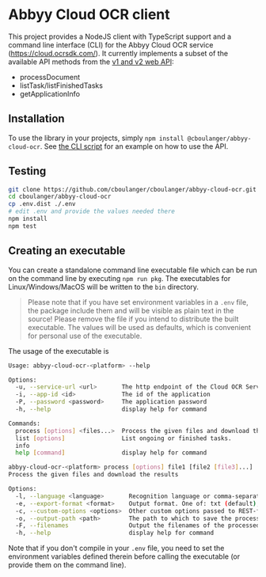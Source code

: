# Abbyy Cloud OCR client

This project provides a NodeJS client with TypeScript support and a command line interface (CLI) for the Abbyy Cloud OCR
service (https://cloud.ocrsdk.com/). It currently implements a subset of the available API methods from the [v1 and v2
web API](https://support.abbyy.com/hc/en-us/sections/360004699840-API-reference):

- processDocument 
- listTask/listFinishedTasks
- getApplicationInfo 

## Installation

To use the library in your projects, simply `npm install @cboulanger/abbyy-cloud-ocr`. See [the CLI script](run.ts) 
for an example on how to use the API.

## Testing

```bash
git clone https://github.com/cboulanger/cboulanger/abbyy-cloud-ocr.git
cd cboulanger/abbyy-cloud-ocr
cp .env.dist ./.env
# edit .env and provide the values needed there
npm install
npm test
```

## Creating an executable

You can create a standalone command line executable file which can be run on the command line by executing `npm run
pkg`. The executables for Linux/Windows/MacOS will be written to the `bin` directory.

> Please note that if you have set environment variables in a `.env` file, the package 
> include them and will be visible as plain text in the source! Please remove the file if you intend 
> to distribute the built executable. The values will be used as defaults, which is convenient for 
> personal use of the executable. 

The usage of the executable is

```bash
Usage: abbyy-cloud-ocr-<platform> --help

Options:
  -u, --service-url <url>       The http endpoint of the Cloud OCR Service
  -i, --app-id <id>             The id of the application
  -P, --password <password>     The application password
  -h, --help                    display help for command

Commands:
  process [options] <files...>  Process the given files and download the results
  list [options]                List ongoing or finished tasks.
  info
  help [command]                display help for command
```

```bash
abbyy-cloud-ocr-<platform> process [options] file1 [file2 [file3]...] 
Process the given files and download the results

Options:
  -l, --language <language>       Recognition language or comma-separated list of languages, defaults to "English"
  -e, --export-format <format>    Output format. One of: txt (default), txtUnstructured, rtf, docx, xlsx, pptx, pdfa, pdfSearchable, pdfTextAndImages, xml
  -c, --custom-options <options>  Other custom options passed to REST-ful call,  like 'profile=documentArchiving'
  -o, --output-path <path>        The path to which to save the processed files
  -F, --filenames                 Output the filenames of the processed and downloaded files
  -h, --help                      display help for command

```

Note that if you don't compile in your `.env` file, you need to set the environment variables defined therein
before calling the executable (or provide them on the command line).
